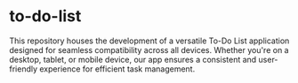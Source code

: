 # to-do-list
This repository houses the development of a versatile To-Do List application designed for seamless compatibility across all devices. Whether you're on a desktop, tablet, or mobile device, our app ensures a consistent and user-friendly experience for efficient task management.
